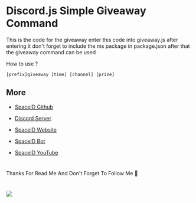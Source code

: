# Discord.js Simple Giveaway Command
This is the code for the giveaway
enter this code into giveaway.js
after entering it don't forget to include the ms package in package.json
after that the giveaway command can be used

How to use ?
```
[prefix]giveaway [time] [channel] [prize]
```
## 
## More
- [SpaceID Github](https://github.com/SpaceID-Developer)

- [Discord Server](https://discord.gg/RfTwh5ADgC)

- [SpaceID Website](https://bit.ly/3u6Zq5G)

- [SpaceID Bot](https://discord.com/api/oauth2/authorize?client_id=828622587445379112&permissions=8&scope=bot)

- [SpaceID YouTube](https://youtube.com/channel/UCidUaYBA73vVzroziVSMhSw)
#
Thanks For Read Me And Don't Forget To Follow Me 👋
#
<img src="https://media.discordapp.net/attachments/859959669715370004/860074854295797760/20210518_142145.jpg">

